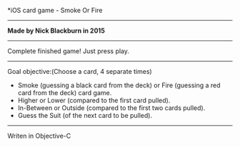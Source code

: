 *iOS card game - Smoke Or Fire

----- ----- ----- ----- ----- -----

**Made by Nick Blackburn in 2015**

----- ----- ----- ----- ----- -----

Complete finished game!
Just press play.

----- ----- ----- ----- ----- -----

Goal objective:(Choose a card, 4 separate times)
- Smoke (guessing a black card from the deck) or Fire (guessing a red card from the deck) card game.
- Higher or Lower (compared to the first card pulled).
- In-Between or Outside (compared to the first two cards pulled).
- Guess the Suit (of the next card to be pulled).

----- ----- ----- ----- ----- -----

Writen in Objective-C
